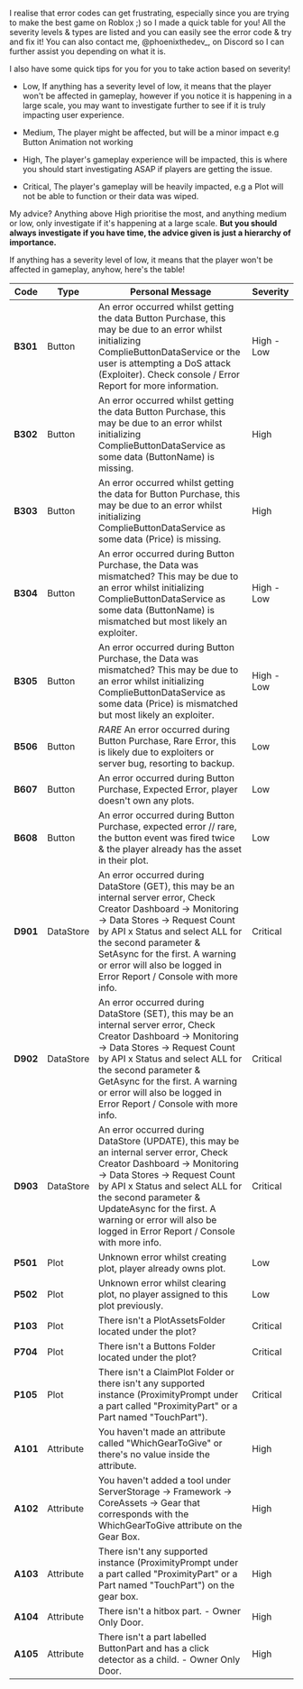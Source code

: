I realise that error codes can get frustrating, especially since you are trying to make the best game on Roblox ;) so I made a quick table for you! All the severity levels & types are listed and you can easily see the error code & try and fix it! You can also contact me, @phoenixthedev_, on Discord so I can further assist you depending on what it is.

I also have some quick tips for you for you to take action based on severity!

- Low, If anything has a severity level of low, it means that the player won't be affected in gameplay, however if you notice it is happening in a large scale, you may want to investigate further to see if it is truly impacting user experience.

- Medium, The player might be affected, but will be a minor impact e.g Button Animation not working

- High, The player's gameplay experience will be impacted, this is where you should start investigating ASAP if players are getting the issue.

- Critical, The player's gameplay will be heavily impacted, e.g a Plot will not be able to function or their data was wiped. 

My advice? Anything above High prioritise the most, and anything medium or low, only investigate if it's happening at a large scale. **But you should always investigate if you have time, the advice given is just a hierarchy of importance.**

If anything has a severity level of low, it means that the player won't be affected in gameplay, anyhow, here's the table!

| Code | Type | Personal Message | Severity |
|------|------|------------------|----------|
| **B301** | Button | An error occurred whilst getting the data Button Purchase, this may be due to an error whilst initializing ComplieButtonDataService or the user is attempting a DoS attack (Exploiter). Check console / Error Report for more information. | High - Low |
| **B302** | Button | An error occurred whilst getting the data Button Purchase, this may be due to an error whilst initializing ComplieButtonDataService as some data (ButtonName) is missing. | High |
| **B303** | Button | An error occurred whilst getting the data for Button Purchase, this may be due to an error whilst initializing ComplieButtonDataService as some data (Price) is missing. | High |
| **B304** | Button | An error occurred during Button Purchase, the Data was mismatched? This may be due to an error whilst initializing ComplieButtonDataService as some data (ButtonName) is mismatched but most likely an exploiter. | High - Low |
| **B305** | Button | An error occurred during Button Purchase, the Data was mismatched? This may be due to an error whilst initializing ComplieButtonDataService as some data (Price) is mismatched but most likely an exploiter. | High - Low |
| **B506** | Button | *RARE* An error occurred during Button Purchase, Rare Error, this is likely due to exploiters or server bug, resorting to backup. | Low |
| **B607** | Button | An error occurred during Button Purchase, Expected Error, player doesn't own any plots. | Low |
| **B608** | Button | An error occurred during Button Purchase, expected error // rare, the button event was fired twice & the player already has the asset in their plot. | Low |
| **D901** | DataStore | An error occurred during DataStore (GET), this may be an internal server error, Check Creator Dashboard -> Monitoring -> Data Stores -> Request Count by API x Status and select ALL for the second parameter & SetAsync for the first. A warning or error will also be logged in Error Report / Console with more info. | Critical |
| **D902** | DataStore | An error occurred during DataStore (SET), this may be an internal server error, Check Creator Dashboard -> Monitoring -> Data Stores -> Request Count by API x Status and select ALL for the second parameter & GetAsync for the first. A warning or error will also be logged in Error Report / Console with more info. | Critical |
| **D903** | DataStore | An error occurred during DataStore (UPDATE), this may be an internal server error, Check Creator Dashboard -> Monitoring -> Data Stores -> Request Count by API x Status and select ALL for the second parameter & UpdateAsync for the first. A warning or error will also be logged in Error Report / Console with more info. | Critical |
| **P501** | Plot | Unknown error whilst creating plot, player already owns plot. | Low |
| **P502** | Plot | Unknown error whilst clearing plot, no player assigned to this plot previously. | Low |
| **P103** | Plot | There isn't a PlotAssetsFolder located under the plot? | Critical |
| **P704** | Plot | There isn't a Buttons Folder located under the plot? | Critical |
| **P105** | Plot | There isn't a ClaimPlot Folder or there isn't any supported instance (ProximityPrompt under a part called "ProximityPart" or a Part named "TouchPart"). | Critical |
| **A101** | Attribute | You haven't made an attribute called "WhichGearToGive" or there's no value inside the attribute. | High |
| **A102** | Attribute | You haven't added a tool under ServerStorage -> Framework -> CoreAssets -> Gear that corresponds with the WhichGearToGive attribute on the Gear Box. | High |
| **A103** | Attribute | There isn't any supported instance (ProximityPrompt under a part called "ProximityPart" or a Part named "TouchPart") on the gear box. | High |
| **A104** | Attribute | There isn't a hitbox part. - Owner Only Door. | High |
| **A105** | Attribute | There isn't a part labelled ButtonPart and has a click detector as a child. - Owner Only Door. | High |